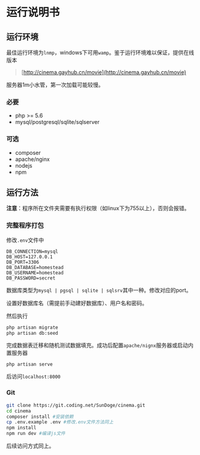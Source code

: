 # 运行说明书

## 运行环境
最佳运行环境为`lnmp`，windows下可用`wamp`。鉴于运行环境难以保证，提供在线版本

> [http://cinema.gayhub.cn/movie](http://cinema.gayhub.cn/movie)

服务器1m小水管，第一次加载可能较慢。

### 必要
- php >= 5.6
- mysql/postgresql/sqlite/sqlserver

### 可选
- composer
- apache/nginx
- nodejs
- npm

## 运行方法

**注意**：程序所在文件夹需要有执行权限（如linux下为755以上），否则会报错。

### 完整程序打包
修改`.env`文件中

```
DB_CONNECTION=mysql
DB_HOST=127.0.0.1
DB_PORT=3306
DB_DATABASE=homestead
DB_USERNAME=homestead
DB_PASSWORD=secret
```

数据库类型为`mysql | pgsql | sqlite | sqlsrv`其中一种。修改对应的port。

设置好数据库名（需提前手动建好数据库）、用户名和密码。

然后执行
```bash
php artisan migrate
php artisan db:seed
```
完成数据表迁移和随机测试数据填充。成功后配置`apache/nignx`服务器或启动内置服务器

```
php artisan serve
```
后访问`localhost:8000`

### Git

```bash
git clone https://git.coding.net/SunDoge/cinema.git
cd cinema
composer install #安装依赖
cp .env.example .env #修改.env文件方法同上
npm install
npm run dev #编译js文件
```

后续访问方式同上。

